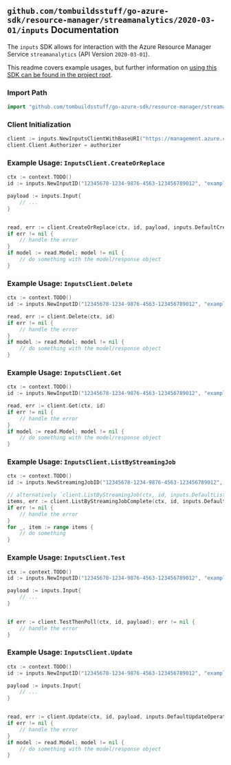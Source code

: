 
## `github.com/tombuildsstuff/go-azure-sdk/resource-manager/streamanalytics/2020-03-01/inputs` Documentation

The `inputs` SDK allows for interaction with the Azure Resource Manager Service `streamanalytics` (API Version `2020-03-01`).

This readme covers example usages, but further information on [using this SDK can be found in the project root](https://github.com/tombuildsstuff/go-azure-sdk/tree/main/docs).

### Import Path

```go
import "github.com/tombuildsstuff/go-azure-sdk/resource-manager/streamanalytics/2020-03-01/inputs"
```


### Client Initialization

```go
client := inputs.NewInputsClientWithBaseURI("https://management.azure.com")
client.Client.Authorizer = authorizer
```


### Example Usage: `InputsClient.CreateOrReplace`

```go
ctx := context.TODO()
id := inputs.NewInputID("12345678-1234-9876-4563-123456789012", "example-resource-group", "streamingJobValue", "inputValue")

payload := inputs.Input{
	// ...
}


read, err := client.CreateOrReplace(ctx, id, payload, inputs.DefaultCreateOrReplaceOperationOptions())
if err != nil {
	// handle the error
}
if model := read.Model; model != nil {
	// do something with the model/response object
}
```


### Example Usage: `InputsClient.Delete`

```go
ctx := context.TODO()
id := inputs.NewInputID("12345678-1234-9876-4563-123456789012", "example-resource-group", "streamingJobValue", "inputValue")

read, err := client.Delete(ctx, id)
if err != nil {
	// handle the error
}
if model := read.Model; model != nil {
	// do something with the model/response object
}
```


### Example Usage: `InputsClient.Get`

```go
ctx := context.TODO()
id := inputs.NewInputID("12345678-1234-9876-4563-123456789012", "example-resource-group", "streamingJobValue", "inputValue")

read, err := client.Get(ctx, id)
if err != nil {
	// handle the error
}
if model := read.Model; model != nil {
	// do something with the model/response object
}
```


### Example Usage: `InputsClient.ListByStreamingJob`

```go
ctx := context.TODO()
id := inputs.NewStreamingJobID("12345678-1234-9876-4563-123456789012", "example-resource-group", "streamingJobValue")

// alternatively `client.ListByStreamingJob(ctx, id, inputs.DefaultListByStreamingJobOperationOptions())` can be used to do batched pagination
items, err := client.ListByStreamingJobComplete(ctx, id, inputs.DefaultListByStreamingJobOperationOptions())
if err != nil {
	// handle the error
}
for _, item := range items {
	// do something
}
```


### Example Usage: `InputsClient.Test`

```go
ctx := context.TODO()
id := inputs.NewInputID("12345678-1234-9876-4563-123456789012", "example-resource-group", "streamingJobValue", "inputValue")

payload := inputs.Input{
	// ...
}


if err := client.TestThenPoll(ctx, id, payload); err != nil {
	// handle the error
}
```


### Example Usage: `InputsClient.Update`

```go
ctx := context.TODO()
id := inputs.NewInputID("12345678-1234-9876-4563-123456789012", "example-resource-group", "streamingJobValue", "inputValue")

payload := inputs.Input{
	// ...
}


read, err := client.Update(ctx, id, payload, inputs.DefaultUpdateOperationOptions())
if err != nil {
	// handle the error
}
if model := read.Model; model != nil {
	// do something with the model/response object
}
```
